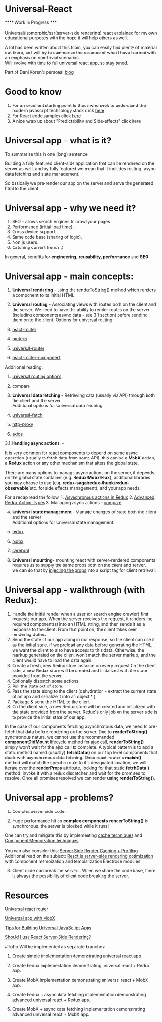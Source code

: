 # Universal-React
**** Work In Progress *** <br><br>
Universal/isomorphic/ssr(server-side rendering) react explained for my own educational purposes with the hope it will help others as well.

A lot has been written about this topic, you can easily find plenty of material out there, so I will try to summarize the essence of what I have learned with an emphasis on non-trivial scenarios.<br>
Will evolve with time to full universal react app, so stay tuned.

Part of Dani Koren's personal [blog](https://saniko.github.io/danikoren/).



# Good to know
1. For an excellent starting point to those who seek to understand the modern javascript technology stack click [here](https://github.com/verekia/js-stack-from-scratch)
2. For React code samples click [here](https://github.com/rdig/react-code-samples)
3. A nice wrap up about "Predictability and Side-effects" click [here](https://hashnode.com/post/what-are-the-benefits-of-redux-thunk-over-redux-saga-what-pros-and-cons-do-they-have-over-each-other-ciqvyydh7065w3g53ffalif61)

# Universal app - what is it?
To summarize this in one (long) sentence:

Building a fully featured client-side application that can be rendered on the server as well, and by fully featured we mean that it includes routing, async data fetching and state management.

So basically we pre-render our app on the server and serve the generated html to the client.


# Universal app - why we need it?

1. SEO - allows search engines to crawl your pages.
2. Performance (initial load time).
3. Cross device support.
4. Same code base (sharing of logic).
5. Non js users.
6. Catching current trends ;)

In general, benefits for **engineering**, **reusability**, **performance** and **SEO**

# Universal app - main concepts:
1. **Universal rendering** - using the [renderToString()](https://facebook.github.io/react/docs/react-dom-server.html#rendertostring) method which renders a component to its initial HTML

2. **Universal routing** - 
Associating views with routes both on the client and the server.
We need to have the ability to render routes on the server (including components async data - see 3.1 section) before sending them on to the client.
  Options for universal routing: 
  1. [react-router](https://github.com/ReactTraining/react-router/blob/master/docs/guides/ServerRendering.md)
  2. [router5](http://router5.github.io/)
  3. [universal-router](https://www.kriasoft.com/universal-router/)
  4. [react-router-component](https://github.com/STRML/react-router-component)
  
  Additional reading:
  
  1. [universal routing options](https://auth0.com/blog/react-router-alternatives/)
  2. [compare](http://www.npmtrends.com/react-router-vs-router5-vs-universal-router-vs-react-router-component/) 
  
3. **Universal data fetching** - 
Retrieving data (usually via API) through both the client and the server<br>
  Additional options for Universal data fetching: 
  1. [universal-fetch](https://github.com/Pitzcarraldo/universal-fetch/)
  2. [http-proxy](https://github.com/nodejitsu/node-http-prox)
  3. [axios](https://github.com/mzabriskie/axios)
 
 
 3.1 __Handling async actions__: -

  It is very common for react components to depend on some async operation (usually to fetch data from some API), this can be a __MobX__ action, a __Redux__ action or any other mechanism that alters the global state.

  There are many options to manage async actions on the server, it depends on the global state container (e.g. __Redux__/__Mobx__/__Flux__), additional libraries you may choose to use (e.g. __redux-saga__/__redux-thunk__/__redux-observable__/etc. for side effects management), and your app needs.

  For a recap read the follow:
    1. [Asynchronous actions in Redux](https://medium.com/@jtbennett/asynchronous-actions-in-redux-8412cf92a26f#.3yf5mt103)
    2. [Advanced Redux Action Types](https://medium.com/@zackargyle/advanced-redux-action-types-d5a71ed44e16#.ryhc4h5up)
    3. Managing async actions - [compare](http://www.npmtrends.com/redux-promise-vs-redux-saga-vs-redux-thunk-vs-redux-observable)

  
4. **Universal state management** - 
Manage changes of state both the client and the server<br>
  Additional options for Universal state management: 
  1. [redux](https://github.com/reactjs/redux/blob/master/docs/recipes/ServerRendering.md)
  2. [mobx](https://mobxjs.github.io/mobx/)
  3. [cerebral](https://github.com/cerebral/cerebral)

5. **Universal mounting**-  mounting react with server-rendered components requires us to supply the same props both on the client and server.<br> we can do that by  [injecting the props](https://github.com/reactjs/redux/blob/master/docs/recipes/ServerRendering.md#inject-initial-component-html-and-state) into a script tag for client retrieval.<br>


# Universal app - walkthrough (with Redux):
1. Handle the initial render when a user (or search engine crawler) first requests our app. When the server receives the request, it        renders the required component(s) into an HTML string, and then sends it as a response to the client. From that point on, the client     takes over rendering duties.
2. Send the state of our app along in our response, so the client can use it as the initial state. if we preload any data before            generating the HTML, we want the client to also have access to this data. Otherwise, the markup generated on the client won’t match      the server markup, and the client would have to load the data again.
3. Create a fresh, new Redux store instance on every request.On the client side, a new Redux store will be created and initialized with     the state provided from the server.
4. Optionally dispatch some actions.
5. Pull the state out of store.
6. Pass the state along to the client (dehydration - extract the current state of an app and serialize it into an object * ).
7. Package & send the HTML to the client
8. On the client side, a new Redux store will be created and initialized with the state provided from the server.
    Redux's only job on the server side is to provide the initial state of our app.
    
      
  In the case of our components fetching asynchronous data, we need to pre-fetch that data before rendering on the server. 
  Due to __renderToString()__ synchronous nature, we cannot use the recommended __componentDidMount__ lifecycle method for ajax call, __renderToString()__ simply won't wait for the ajax call to complete. A typical pattern is to add a static method named (usually) __fetchData()__ on our top level components that deals with asynchronous data fetching. 
  Once react-router's __match()__ method will match the specific route to it's designated location, we will iterate over the __renderProps__ attribute, looking for that static __fetchData()__ method, invoke it with a redux dispatcher, and wait for the promises to resolve.
  Once all promises resolved we can render __using renderToString()__.<br>
  
 
# Universal app - problems?

1. Complex server side code.

2. Huge performance hit on __complex components__
__renderToString()__ is synchronous, the server is blocked while it runs! <br>

  One can try and mitigate this by implementing [cache techniques](https://medium.com/walmartlabs/reactjs-ssr-profiling-and-caching-5d8e9e49240c#.ucelx81s6l) and [Component Memoization techniques](https://www.youtube.com/watch?v=sn-C_DKLKPEl)<br>
  <br>You can also consider this: [Server Side Render Caching + Profiling](http://www.electrode.io/docs/server_side_render_cache.html)
  Additional read on the subject:
  [React.js server-side rendering optimization with component memoization and templatization](https://github.com/walmartlabs/react-ssr-optimizatio)
  [Electrode modules](https://github.com/docs-code-examples-electrode-io/express-react-redux-webpack)

3. Client code can break the server...
When we share the code base, there is always the possibility of client code breaking the server.<br>


# Resources
[Universal react router](https://medium.com/@foxhound87/server-side-rendering-with-react-router-we-must-react-ep-04-ad03b6b9e05d#.5i1s0td0f)

[Universal app with MobX](https://medium.com/@foxhound87/state-management-hydration-with-mobx-we-must-react-ep-05-1922a72453c6#.tvd221lhq)


[Tips for Building Universal JavaScript Apps](http://www.willhastings.me/blog/tips-for-building-universal-javascript-apps)

[Should I use React Server-Side Rendering?](http://andrewhfarmer.com/server-side-render/)

#ToDo
Will be implemented as separate branches:

1. Create simple implementation demonstrating universal react app.

2. Create Redux implementation demonstrating universal react + Redux app.

3. Create MobX implementation demonstrating universal react + MobX app.

4. Create Redux + async data fetching implementation demonstrating advanced universal react + Redux app.

5. Create MobX + async data fetching implementation demonstrating advanced universal react + MobX app.


